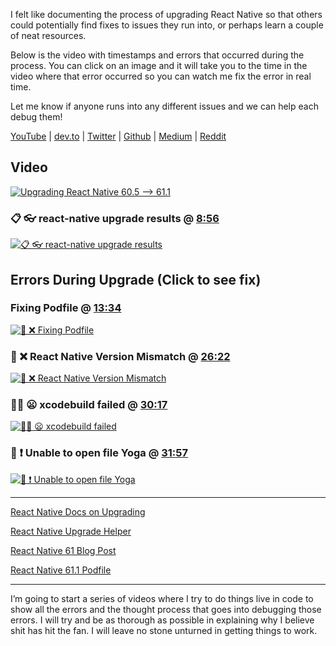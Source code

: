 I felt like documenting the process of upgrading React Native so that others could potentially find fixes to issues they run into, or perhaps learn a couple of neat resources.

Below is the video with timestamps and errors that occurred during the process. You can click on an image and it will take you to the time in the video where that error occurred so you can watch me fix the error in real time.

Let me know if anyone runs into any different issues and we can help each debug them!

[YouTube](https://www.youtube.com/c/michaellustig?sub_confirmation=1 )   |   [dev.to](https://dev.to/technoplato)   |   [Twitter](https://twitter.com/technoplato/)   |   [Github](https://github.com/technoplato)   |    [Medium](https://medium.com/@michaellustig)   |   [Reddit](https://www.reddit.com/user/halfjew22)

## Video

[![Upgrading React Native 60.5 --> 61.1](http://img.youtube.com/vi/ggOFxI9fFeY/0.jpg)](https://www.youtube.com/watch?v=ggOFxI9fFeY "Upgrading React Native 60.5 --> 61.1")

### 📋 👓 react-native upgrade results @ [8:56](https://youtu.be/ggOFxI9fFeY?t=536)
[![📋 👓 react-native upgrade results](https://i.imgur.com/ruNeRXP.png
)](https://youtu.be/ggOFxI9fFeY?t=536 "react-native upgrade results")

## Errors During Upgrade (Click to see fix) 

### Fixing Podfile @ [13:34](https://youtu.be/ggOFxI9fFeY?t=814)
[![🔢  ❌  Fixing Podfile](https://i.imgur.com/NQlUgqA.png)](https://youtu.be/ggOFxI9fFeY?t=814
 "Fixing Podfile")

### 🔢  ❌  React Native Version Mismatch @ [26:22](https://youtu.be/ggOFxI9fFeY?t=1582)
[![🔢  ❌  React Native Version Mismatch](https://i.imgur.com/apmpa4g.png)](https://youtu.be/ggOFxI9fFeY?t=1582 "React Native Version Mismatch")

### 👨‍💻 😦 xcodebuild failed @ [30:17](https://youtu.be/ggOFxI9fFeY?t=1817)
[![👨‍💻 😦 xcodebuild failed](https://i.imgur.com/RY4fBBS.png)](https://youtu.be/ggOFxI9fFeY?t=1817 "👨‍💻 😦 xcodebuild failed")

### 📁 ❗ Unable to open file Yoga @ [31:57](https://youtu.be/ggOFxI9fFeY?t=1917)
[![📁 ❗ Unable to open file Yoga](https://i.imgur.com/PuiHtya.png)](https://youtu.be/ggOFxI9fFeY?t=1917 "📁 ❗ Unable to open file Yoga")


---

[React Native Docs on Upgrading](https://facebook.github.io/react-native/docs/upgrading) 

[React Native Upgrade Helper](https://react-native-community.github.io/upgrade-helper/?from=0.60.5&to=0.61.0)

[React Native 61 Blog Post](https://facebook.github.io/react-native/blog/2019/09/18/version-0.61)

[React Native 61.1 Podfile](https://raw.githubusercontent.com/react-native-community/rn-diff-purge/release/0.61.1/RnDiffApp/ios/Podfile)


---

I’m going to start a series of videos where I try to do things live in code to show all the errors and the thought process that goes into debugging those errors. I will try and be as thorough as possible in explaining why I believe shit has hit the fan. I will leave no stone unturned in getting things to work. 
